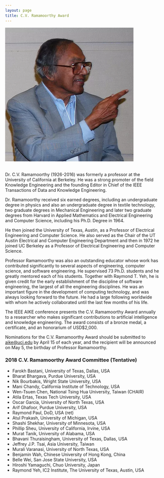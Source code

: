 ```yaml
---
layout: page
title: C.V. Ramamoorthy Award
---
```


<div class="text-center">
  <img class="mx-auto rounded" src="img/ramamoorthy.png"/>
</div>
<br/>

Dr. C.V. Ramamoorthy (1926-2016) was formerly a professor at the University of California at Berkeley. 
He was a strong promoter of the field Knowledge Engineering and the founding Editor in Chief of the IEEE Transactions 
of Data and Knowledge Engineering.

Dr. Ramamoorthy received six earned degrees, including an undergraduate degree in physics and also an undergraduate degree in textile technology, two graduate degrees in Mechanical Engineering and later two graduate degrees from Harvard in Applied Mathematics and Electrical Engineering and Computer Science, including his Ph.D. Degree in 1964.

He then joined the University of Texas, Austin, as a Professor of Electrical Engineering and Computer Science. He also served as the Chair of the UT Austin Electrical and Computer Engineering Department and then in 1972 he joined UC Berkeley as a Professor of Electrical Engineering and Computer Science.

Professor Ramamoorthy was also an outstanding educator whose work has contributed significantly to several aspects of engineering, computer science, and software engineering. He supervised 73 Ph.D. students and he greatly mentored each of his students. Together with Raymond T. Yeh, he is given credit for the early establishment of the discipline of software engineering, the largest of all the engineering disciplines. He was an important figure in the development of computing technology, and was always looking forward to the future. He had a large following worldwide with whom he actively collaborated until the last few months of his life.

The IEEE AIKE conference presents the C.V. Ramamoorthy Award annually to a researcher who makes significant contributions to artificial intelligence and knowledge engineering. The award consists of a bronze medal, a certificate, and an honorarium of USD$2,000.

Nominations for the C.V. Ramamoorthy Award should be submitted to aike@uci.edu by April 15 of each year, and the recipient will be announced on May 5, the birthday of Professor Ramamoorthy.

### 2018 C.V. Ramamoorthy Award Committee (Tentative)
- Farokh Bastani, University of Texas, Dallas, USA 
- Bharat Bhargava, Purdue University, USA 
- Nik Bourbakis, Wright State University, USA 
- Mani Chandy, California Institute of Technology, USA  
- Wen-Tsuen Chen, National Tsing Hua University, Taiwan (CHAIR)  
- Atila Ertas, Texas Tech University, USA  
- Oscar Garcia, University of North Texas, USA  
- Arif Ghafoor, Purdue University, USA  
- Raymond Paul, DoD, USA (ret)  
- Atul Prakash, University of Michigan, USA  
- Shashi Shekhar, University of Minnesota, USA  
- Phillip Sheu, University of California, Irvine, USA  
- Murat Tanik, University of Alabama, USA  
- Bhavani Thuraisingham, University of Texas, Dallas, USA  
- Jeffrey J.P. Tsai, Asia University, Taiwan  
- Murali Varanasi, University of North Texas, USA  
- Benjamin Wah, Chinese University of Hong Kong, China  
- Belle Wei, San Jose State University, USA  
- Hiroshi Yamaguchi, Chuo University, Japan  
- Raymond Yeh, IC2 Institute, The University of Texas, Austin, USA

